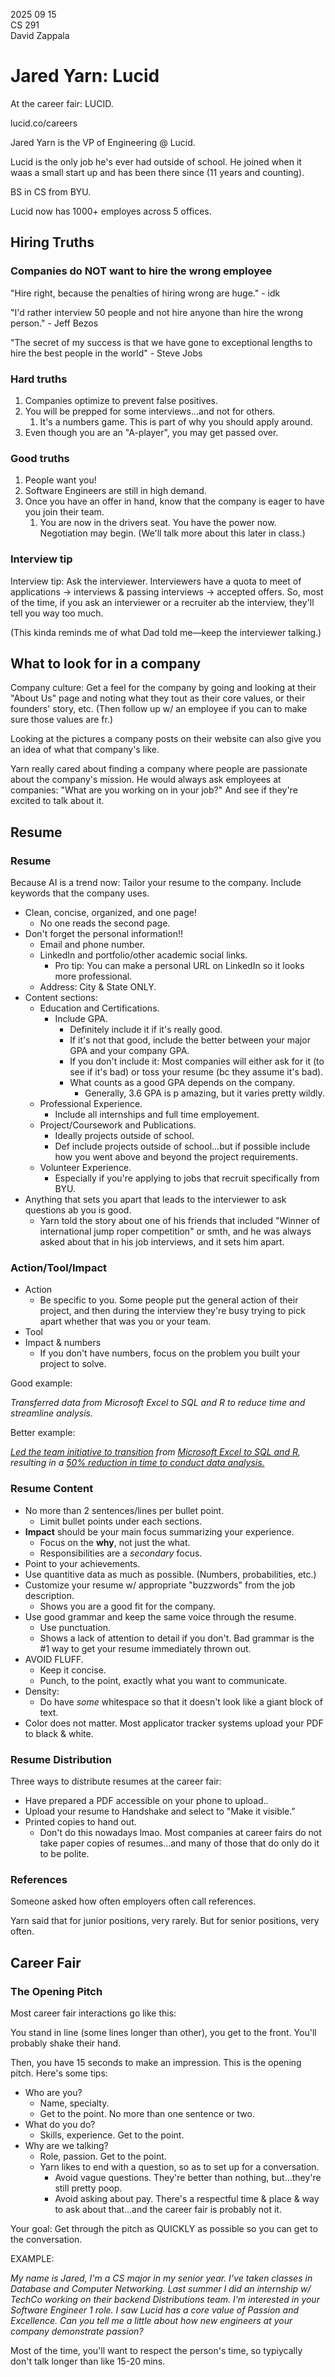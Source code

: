 2025 09 15  
CS 291  
David Zappala  


# Jared Yarn: Lucid

At the career fair: LUCID.

lucid.co/careers

Jared Yarn is the VP of Engineering @ Lucid.

Lucid is the only job he's ever had outside of school. He joined when it waas a small start up and has been there since (11 years and counting).

BS in CS from BYU.

Lucid now has 1000+ employes across 5 offices.

## Hiring Truths


### Companies do NOT want to hire the wrong employee

"Hire right, because the penalties of hiring wrong are huge." - idk

"I'd rather interview 50 people and not hire anyone than hire the wrong person." - Jeff Bezos

"The secret of my success is that we have gone to exceptional lengths to hire the best people in the world" - Steve Jobs

### Hard truths

1. Companies optimize to prevent false positives.
2. You will be prepped for some interviews...and not for others.
      1. It's a numbers game. This is part of why you should apply around.
3. Even though you are an "A-player", you may get passed over.

### Good truths

1. People want you!
2. Software Engineers are still in high demand.
3. Once you have an offer in hand, know that the company is eager to have you join their team.
      1. You are now in the drivers seat. You have the power now. Negotiation may begin. (We'll talk more about this later in class.)

### Interview tip

Interview tip: Ask the interviewer. Interviewers have a quota to meet of applications &rarr; interviews & passing interviews &rarr; accepted offers. So, most of the time, if you ask an interviewer or a recruiter ab the interview, they'll tell you way too much. 

(This kinda reminds me of what Dad told me&mdash;keep the interviewer talking.)

## What to look for in a company

Company culture: Get a feel for the company by going and looking at their "About Us" page and noting what they tout as their core values, or their founders' story, etc. (Then follow up w/ an employee if you can to make sure those values are fr.)

Looking at the pictures a company posts on their website can also give you an idea of what that company's like.

Yarn really cared about finding a company where people are passionate about the company's mission. He would always ask employees at companies: "What are you working on in your job?" And see if they're excited to talk about it. 

## Resume

### Resume

Because AI is a trend now: Tailor your resume to the company. Include keywords that the company uses.

- Clean, concise, organized, and one page!
    - No one reads the second page.
- Don't forget the personal information!!
    - Email and phone number.
    - LinkedIn and portfolio/other academic social links.
        - Pro tip: You can make a personal URL on LinkedIn so it looks more professional.
    - Address: City & State ONLY.
- Content sections:
    - Education and Certifications.
        - Include GPA.
            - Definitely include it if it's really good.
            - If it's not that good, include the better between your major GPA and your company GPA.
            - If you don't include it: Most companies will either ask for it (to see if it's bad) or toss your resume (bc they assume it's bad).
            - What counts as a good GPA depends on the company. 
                - Generally, 3.6 GPA is p amazing, but it varies pretty wildly.
    - Professional Experience.
        - Include all internships and full time employement.
    - Project/Coursework and Publications.
        - Ideally projects outside of school.
        - Def include projects outside of school...but if possible include how you went above and beyond the project requirements.
    - Volunteer Experience.
        - Especially if you're applying to jobs that recruit specifically from BYU.
- Anything that sets you apart that leads to the interviewer to ask questions ab you is good.   
    - Yarn told the story about one of his friends that included "Winner of international jump roper competition" or smth, and he was always asked about that in his job interviews, and it sets him apart.

### Action/Tool/Impact

- Action
    - Be specific to you. Some people put the general action of their project, and then during the interview they're busy trying to pick apart whether that was you or your team. 
- Tool
- Impact & numbers
    - If you don't have numbers, focus on the problem you built your project to solve.

Good example:

*Transferred data from Microsoft Excel to SQL and R to reduce time and streamline analysis.*

Better example:

*<u>Led the team initiative to transition</u> from <u>Microsoft Excel to SQL and R</u>, resulting in a <u>50% reduction in time to conduct data analysis.</u>*

### Resume Content 

- No more than 2 sentences/lines per bullet point.
    - Limit bullet points under each sections.
- **Impact** should be your main focus summarizing your experience.
    - Focus on the **why**, not just the what.
    - Responsibilities are a *secondary* focus.
- Point to your achievements.
- Use quantitive data as much as possible. (Numbers, probabilities, etc.)
- Customize your resume w/ appropriate "buzzwords" from the job description.
    - Shows you are a good fit for the company.
- Use good grammar and keep the same voice through the resume.
    - Use punctuation.
    - Shows a lack of attention to detail if you don't. Bad grammar is the #1 way to get your resume immediately thrown out.
- AVOID FLUFF.
    - Keep it concise.
    - Punch, to the point, exactly what you want to communicate.
- Density:
    - Do have *some* whitespace so that it doesn't look like a giant block of text.
- Color does not matter. Most applicator tracker systems upload your PDF to black & white.  

### Resume Distribution

Three ways to distribute resumes at the career fair:

- Have prepared a PDF accessible on your phone to upload..
- Upload your resume to Handshake and select to "Make it visible."
- Printed copies to hand out.
    - Don't do this nowadays lmao. Most companies at career fairs do not take paper copies of resumes...and many of those that do only do it to be polite.

### References

Someone asked how often employers often call references.

Yarn said that for junior positions, very rarely. But for senior positions, very often.

## Career Fair

### The Opening Pitch

Most career fair interactions go like this: 

You stand in line (some lines longer than other), you get to the front. You'll probably shake their hand. 

Then, you have 15 seconds to make an impression. This is the opening pitch. Here's some tips:

- Who are you? 
    - Name, specialty. 
    - Get to the point. No more than one sentence or two.
- What do you do?
    - Skills, experience. Get to the point.
- Why are we talking?
    - Role, passion. Get to the point.
    - Yarn likes to end with a question, so as to set up for a conversation.
        - Avoid vague questions. They're better than nothing, but...they're still pretty poop.
        - Avoid asking about pay. There's a respectful time & place & way to ask about that...and the career fair is probably not it.

Your goal: Get through the pitch as QUICKLY as possible so you can get to the conversation.

EXAMPLE:

*My name is Jared, I'm a CS major in my senior year. I've taken classes in Database and Computer Networking. Last summer I did an internship w/ TechCo working on their backend Distributions team. I'm interested in your Software Engineer 1 role. I saw Lucid has a core value of Passion and Excellence. Can you tell me a little about how new engineers at your company demonstrate passion?*

Most of the time, you'll want to respect the person's time, so typiycally don't talk longer than like 15-20 mins.